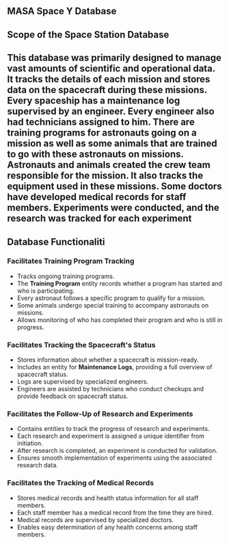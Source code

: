 ## MASA Space Y Database 
 
 ## Scope of the Space Station Database
 This database was primarily designed to manage vast amounts of scientific and operational data.
 It tracks the details of each mission and stores data on the spacecraft during these missions. Every 
 spaceship has a maintenance log supervised by an engineer. Every engineer also had technicians 
 assigned to him. There are training programs for astronauts going on a mission as well as some animals
 that are trained to go with these astronauts on missions. Astronauts and animals created the crew team 
 responsible for the mission. It also tracks the equipment used in these missions. Some doctors have 
 developed medical records for staff members. Experiments were conducted, and the research was 
 tracked for each experiment
--- 
##  Database Functionaliti
### Facilitates Training Program Tracking
- Tracks ongoing training programs.
- The **Training Program** entity records whether a program has started and who is participating.
- Every astronaut follows a specific program to qualify for a mission.
- Some animals undergo special training to accompany astronauts on missions.
- Allows monitoring of who has completed their program and who is still in progress.

### Facilitates Tracking the Spacecraft's Status
- Stores information about whether a spacecraft is mission-ready.
- Includes an entity for **Maintenance Logs**, providing a full overview of spacecraft status.
- Logs are supervised by specialized engineers.
- Engineers are assisted by technicians who conduct checkups and provide feedback on spacecraft status.

### Facilitates the Follow-Up of Research and Experiments
- Contains entities to track the progress of research and experiments.
- Each research and experiment is assigned a unique identifier from initiation.
- After research is completed, an experiment is conducted for validation.
- Ensures smooth implementation of experiments using the associated research data.

### Facilitates the Tracking of Medical Records
- Stores medical records and health status information for all staff members.
- Each staff member has a medical record from the time they are hired.
- Medical records are supervised by specialized doctors.
- Enables easy determination of any health concerns among staff members.

